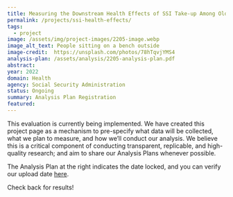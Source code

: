 ```yaml
---
title: Measuring the Downstream Health Effects of SSI Take-up Among Older Adults
permalink: /projects/ssi-health-effects/
tags: 
  - project
image: /assets/img/project-images/2205-image.webp
image_alt_text: People sitting on a bench outside
image-credit:  https://unsplash.com/photos/78hTqvjYMS4
analysis-plan: /assets/analysis/2205-analysis-plan.pdf
abstract: 
year: 2022  
domain: Health
agency: Social Security Administration
status: Ongoing
summary: Analysis Plan Registration
featured: 
---
```

This evaluation is currently being implemented. We have created this project page as a mechanism to pre-specify what data will be collected, what we plan to measure, and how we’ll conduct our analysis. We believe this is a critical component of conducting transparent, replicable, and high-quality research; and aim to share our Analysis Plans whenever possible.

The Analysis Plan at the right indicates the date locked, and you can verify our upload date <a href="https://github.com/gsa-oes/office-of-evaluation-sciences/commits/master/assets/analysis/2205-analysis-plan.pdf">here</a>. 

Check back for results!
